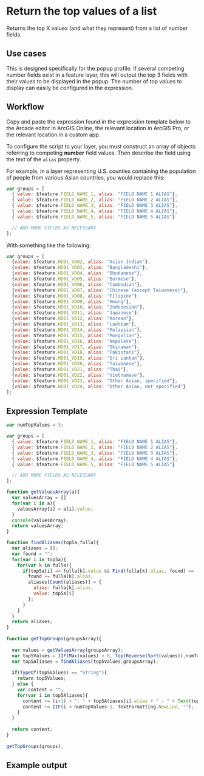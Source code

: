 
# Return the top values of a list

Returns the top X values (and what they represent) from a list of number fields.

## Use cases

This is designed specifically for the popup profile. If several competing number fields exist in a feature layer, this will output the top 3 fields with their values to be displayed in the popup. The number of top values to display can easily be configured in the expression.

## Workflow

Copy and paste the expression found in the expression template below to 
the Arcade editor in ArcGIS Online, the relevant location in ArcGIS Pro, or
the relevant location in a custom app.

To configure the script to your layer, you must construct an array of objects 
referring to competing **number** field values. Then 
describe the field using the text of the `alias` property.

For example, in a layer representing U.S. counties containing the population
of people from various Asian countries, you would replace this:

```js
var groups = [
  { value: $feature.FIELD_NAME_1, alias: "FIELD NAME 1 ALIAS"},
  { value: $feature.FIELD_NAME_2, alias: "FIELD NAME 2 ALIAS"},
  { value: $feature.FIELD_NAME_3, alias: "FIELD NAME 3 ALIAS"},
  { value: $feature.FIELD_NAME_4, alias: "FIELD NAME 4 ALIAS"},
  { value: $feature.FIELD_NAME_5, alias: "FIELD NAME 5 ALIAS"}

  // ADD MORE FIELDS AS NECESSARY
];
```

With something like the following:

```js
var groups = [
  {value: $feature.HD01_VD02, alias: "Asian Indian"},
  {value: $feature.HD01_VD03, alias: "Bangladeshi"},
  {value: $feature.HD01_VD04, alias: "Bhutanese"},
  {value: $feature.HD01_VD05, alias: "Burmese"},
  {value: $feature.HD01_VD06, alias: "Cambodian"},
  {value: $feature.HD01_VD07, alias: "Chinese (except Taiwanese)"},
  {value: $feature.HD01_VD08, alias: "Filipino"},
  {value: $feature.HD01_VD09, alias: "Hmong"},
  {value: $feature.HD01_VD10, alias: "Indonesian"},
  {value: $feature.HD01_VD11, alias: "Japanese"},
  {value: $feature.HD01_VD12, alias: "Korean"},
  {value: $feature.HD01_VD13, alias: "Laotian"},
  {value: $feature.HD01_VD14, alias: "Malaysian"},
  {value: $feature.HD01_VD15, alias: "Mongolian"},
  {value: $feature.HD01_VD16, alias: "Nepalese"},
  {value: $feature.HD01_VD17, alias: "Okinawan"},
  {value: $feature.HD01_VD18, alias: "Pakistani"},
  {value: $feature.HD01_VD19, alias: "Sri Lankan"},
  {value: $feature.HD01_VD20, alias: "Taiwanese"},
  {value: $feature.HD01_VD21, alias: "Thai"},
  {value: $feature.HD01_VD22, alias: "Vietnamese"},
  {value: $feature.HD01_VD23, alias: "Other Asian, specified"},
  {value: $feature.HD01_VD24, alias: "Other Asian, not specified"}
];
```

## Expression Template

```js
var numTopValues = 3;

var groups = [
  { value: $feature.FIELD_NAME_1, alias: "FIELD NAME 1 ALIAS"},
  { value: $feature.FIELD_NAME_2, alias: "FIELD NAME 2 ALIAS"},
  { value: $feature.FIELD_NAME_3, alias: "FIELD NAME 3 ALIAS"},
  { value: $feature.FIELD_NAME_4, alias: "FIELD NAME 4 ALIAS"},
  { value: $feature.FIELD_NAME_5, alias: "FIELD NAME 5 ALIAS"}

  // ADD MORE FIELDS AS NECESSARY
];

function getValuesArray(a){
  var valuesArray = []
  for(var i in a){
    valuesArray[i] = a[i].value;
  }
  console(valuesArray);
  return valuesArray;
}

function findAliases(top5a,fulla){
  var aliases = [];
  var found = "";
  for(var i in top5a){
    for(var k in fulla){
      if(top5a[i] == fulla[k].value && Find(fulla[k].alias, found) == -1){
        found += fulla[k].alias;
        aliases[Count(aliases)] = {
          alias: fulla[k].alias,
          value: top5a[i]
        };
      }
    }
  }
  return aliases;
}
 
function getTopGroups(groupsArray){
    
  var values = getValuesArray(groupsArray);
  var top5Values = IIF(Max(values) > 0, Top(Reverse(Sort(values)),numTopValues), "no Asians live here");
  var top5Aliases = findAliases(top5Values,groupsArray);
    
  if(TypeOf(top5Values) == "String"){
    return top5Values;
  } else {
    var content = "";
    for(var i in top5Aliases){
      content += (i+1) + ". " + top5Aliases[i].alias + " - " + Text(top5Aliases[i].value, "#,###");
      content += IIF(i < numTopValues-1, TextFormatting.NewLine, "");
    }
  }
    
  return content;
}
 
getTopGroups(groups);
```

## Example output
